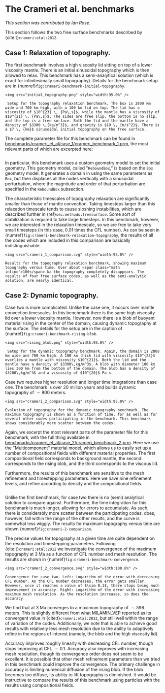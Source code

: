 # The Crameri et al. benchmarks

*This section was contributed by Ian Rose.*

This section follows the two free surface benchmarks described by {cite:t}`crameri:etal:2012`.

## Case 1: Relaxation of topography.

The first benchmark involves a high viscosity lid sitting on top of a lower
viscosity mantle. There is an initial sinusoidal topography which is then
allowed to relax. This benchmark has a semi-analytical solution (which is
exact for infinitesimally small topography). Details for the benchmark setup
are in {numref}`fig:crameri-benchmark-initial-topography`.

```{figure-md} fig:crameri-benchmark-initial-topography
<img src="initial_topography.png" style="width:95.0%" />

 Setup for the topography relaxation benchmark. The box is 2800 km wide and 700 km high, with a 100 km lid on top. The lid has a viscosity of $10^{23} \, {Pa\,s}$, while the mantle has a viscosity of $10^{21} \, {Pa\,s}$. The sides are free slip, the bottom is no slip, and the top is a free surface. Both the lid and the mantle have a density of $3300 \,{kg/m^3}$, and gravity is $10 \, {m/s^2}$. There is a $7 \, {km}$ sinusoidal initial topography on the free surface.
```

The complete parameter file for this benchmark can be found in
[benchmarks/crameri_et_al/case_1/crameri_benchmark_1.prm](https://www.github.com/geodynamics/aspect/blob/main/benchmarks/crameri_et_al/case_1/crameri_benchmark_1.prm), the most relevant
parts of which are excerpted here:

```{literalinclude} crameri_benchmark_1.prm
```

In particular, this benchmark uses a custom geometry model to set the initial
geometry. This geometry model, called "`ReboundBox`," is based on
the `Box` geometry model. It generates a domain in using the same parameters
as `Box`, but then displaces all the nodes vertically with a sinusoidal
perturbation, where the magnitude and order of that perturbation are specified
in the `ReboundBox` subsection.

The characteristic timescales of topography relaxation are significantly
smaller than those of mantle convection. Taking timesteps larger than this
relaxation timescale tends to cause sloshing instabilities, which are
described further in {ref}`sec:methods:freesurface`. Some sort of
stabilization is required to take large timesteps. In this benchmark, however,
we are interested in the relaxation timescale, so we are free to take very
small timesteps (in this case, 0.01 times the CFL number). As can be seen in
{numref}`fig:crameri-benchmark-relaxation-topography`, the results of all the codes which are included in this
comparison are basically indistinguishable.

```{figure-md} fig:crameri-benchmark-relaxation-topography
<img src="crameri_1_comparison.svg" style="width:95.0%" />

Results for the topography relaxation benchmark, showing maximum topography versus time. Over about <span class="math inline">100</span> ka the topography completely disappears. The results of four free surface codes, as well as the semi-analytic solution, are nearly identical.
```

## Case 2: Dynamic topography.

Case two is more complicated. Unlike the case one, it occurs over mantle
convection timescales. In this benchmark there is the same high viscosity lid
over a lower viscosity mantle. However, now there is a blob of buoyant
material rising in the center of the domain, causing dynamic topography at the
surface. The details for the setup are in the caption of {numref}`fig:crameri-benchmark-rising-blob`.

```{figure-md} fig:crameri-benchmark-rising-blob
<img src="rising_blob.png" style="width:95.0%" />

 Setup for the dynamic topography benchmark. Again, the domain is 2800 km wide and 700 km high. A 100 km thick lid with viscosity $10^{23}$ overlies a mantle with viscosity $10^{21}$. Both the lid and the mantle have a density of $3300\,kg/m^3$. A blob with diameter 100 km lies 300 km from the bottom of the domain. The blob has a density of $3200\,kg/m^3$ and a viscosity of $10^{20}$ Pa s.
```

Case two requires higher resolution and longer time integrations than case
one. The benchmark is over 20 million years and builds dynamic topography of
$\sim 800$ meters.

```{figure-md} fig:crameri-2-comparison
<img src="crameri_2_comparison.svg" style="width:95.0%" />

Evolution of topography for the dynamic topography benchmark. The maximum topography is shown as a function of time, for as well as for several other codes participating in the benchmark. This benchmark shows considerably more scatter between the codes.
```

Again, we excerpt the most relevant parts of the parameter file for this
benchmark, with the full thing available in
[benchmarks/crameri_et_al/case_2/crameri_benchmark_2.prm](https://www.github.com/geodynamics/aspect/blob/main/benchmarks/crameri_et_al/case_2/crameri_benchmark_2.prm). Here we use the
"Multicomponent" material model, which allows us to easily set up
a number of compositional fields with different material properties. The first
compositional field corresponds to background mantle, the second corresponds
to the rising blob, and the third corresponds to the viscous lid.

Furthermore, the results of this benchmark are sensitive to the mesh
refinement and timestepping parameters. Here we have nine refinement levels,
and refine according to density and the compositional fields.

```{literalinclude} crameri_benchmark_2.prm
```

Unlike the first benchmark, for case two there is no (semi) analytical
solution to compare against. Furthermore, the time integration for this
benchmark is much longer, allowing for errors to accumulate. As such, there is
considerably more scatter between the participating codes. does, however, fall
within the range of the other results, and the curve is somewhat less wiggly.
The results for maximum topography versus time are shown {numref}`fig:crameri-2-comparison`.

The precise values for topography at a given time are quite dependent on the
resolution and timestepping parameters. Following {cite:t}`crameri:etal:2012` we
investigate the convergence of the maximum topography at 3 Ma as a function of
CFL number and mesh resolution. The results are shown in {numref}`fig:crameri-benchmark-convergence`.

```{figure-md} fig:crameri-benchmark-convergence
<img src="crameri_2_convergence.svg" style="width:100.0%" />

Convergence for case two. Left: Logarithm of the error with decreasing CFL number. As the CFL number decreases, the error gets smaller. However, once it reaches a value of $\sim 0.1$, there stops being much improvement in accuracy. Right: Logarithm of the error with increasing maximum mesh resolution. As the resolution increases, so does the accuracy.
```

We find that at 3 Ma converges to a maximum topography of $\sim 396$
meters. This is slightly different from what MILAMIN_VEP reported as its
convergent value in {cite:t}`crameri:etal:2012`, but still well within the range of
variation of the codes. Additionally, we note that is able to achieve good
results with relatively less mesh resolution due to the ability to adaptively
refine in the regions of interest (namely, the blob and the high viscosity
lid).

Accuracy improves roughly linearly with decreasing CFL number, though stops
improving at CFL $\sim 0.1$. Accuracy also improves with increasing mesh
resolution, though its convergence order does not seem to be excellent. It is
possible that other mesh refinement parameters than we tried in this benchmark
could improve the convergence. The primary challenge in accuracy is limiting
numerical diffusion of the rising blob. If the blob becomes too diffuse, its
ability to lift topography is diminished. It would be instructive to compare
the results of this benchmark using particles with the results using
compositional fields.

